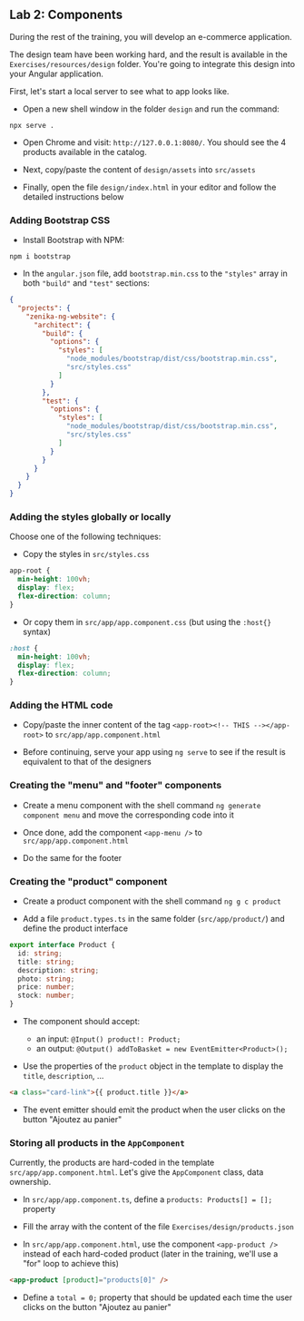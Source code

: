 ## Lab 2: Components

During the rest of the training, you will develop an e-commerce application.

The design team have been working hard, and the result is available in the `Exercises/resources/design` folder.
You're going to integrate this design into your Angular application.

First, let's start a local server to see what to app looks like.

- Open a new shell window in the folder `design` and run the command:

```shell
npx serve .
```

- Open Chrome and visit: `http://127.0.0.1:8080/`. You should see the 4 products available in the catalog.

- Next, copy/paste the content of `design/assets` into `src/assets`

- Finally, open the file `design/index.html` in your editor and follow the detailed instructions below

<div class="pb"></div>

### Adding Bootstrap CSS

- Install Bootstrap with NPM:

```shell
npm i bootstrap
```

- In the `angular.json` file, add `bootstrap.min.css` to the `"styles"` array in both `"build"` and `"test"` sections:

```json
{
  "projects": {
    "zenika-ng-website": {
      "architect": {
        "build": {
          "options": {
            "styles": [
              "node_modules/bootstrap/dist/css/bootstrap.min.css",
              "src/styles.css"
            ]
          }
        },
        "test": {
          "options": {
            "styles": [
              "node_modules/bootstrap/dist/css/bootstrap.min.css",
              "src/styles.css"
            ]
          }
        }
      }
    }
  }
}
```

<div class="pb"></div>

### Adding the styles globally or locally

Choose one of the following techniques:

- Copy the styles in `src/styles.css`

```css
app-root {
  min-height: 100vh;
  display: flex;
  flex-direction: column;
}
```

- Or copy them in `src/app/app.component.css` (but using the `:host{}` syntax)

```css
:host {
  min-height: 100vh;
  display: flex;
  flex-direction: column;
}
```

### Adding the HTML code

- Copy/paste the inner content of the tag `<app-root><!-- THIS --></app-root>` to `src/app/app.component.html`

- Before continuing, serve your app using `ng serve` to see if the result is equivalent to that of the designers

### Creating the "menu" and "footer" components

- Create a menu component with the shell command `ng generate component menu` and move the corresponding code into it

- Once done, add the component `<app-menu />` to `src/app/app.component.html`

- Do the same for the footer

<div class="pb"></div>

### Creating the "product" component

- Create a product component with the shell command `ng g c product`

- Add a file `product.types.ts` in the same folder (`src/app/product/`) and define the product interface

```ts
export interface Product {
  id: string;
  title: string;
  description: string;
  photo: string;
  price: number;
  stock: number;
}
```

- The component should accept:
  - an input: `@Input() product!: Product;`
  - an output: `@Output() addToBasket = new EventEmitter<Product>();`

- Use the properties of the `product` object in the template to display the `title`, `description`, ...

```html
<a class="card-link">{{ product.title }}</a>
```

- The event emitter should emit the product when the user clicks on the button "Ajoutez au panier"


### Storing all products in the `AppComponent`

Currently, the products are hard-coded in the template `src/app/app.component.html`.
Let's give the `AppComponent` class, data ownership.

- In `src/app/app.component.ts`, define a `products: Products[] = [];` property

- Fill the array with the content of the file `Exercises/design/products.json`

- In `src/app/app.component.html`, use the component `<app-product />` instead of each hard-coded product (later in the training, we'll use a "for" loop to achieve this)

```html
<app-product [product]="products[0]" />
```

- Define a `total = 0;` property that should be updated each time the user clicks on the button "Ajoutez au panier"

<div class="pb"></div>
